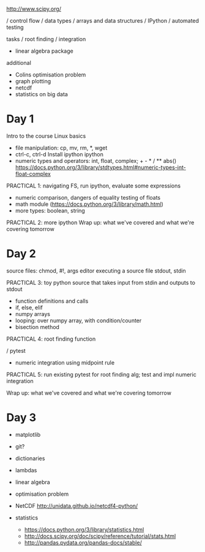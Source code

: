 http://www.scipy.org/

/ control flow
/ data types
/ arrays and data structures
/ IPython
/ automated testing

tasks
/ root finding
/ integration
- linear algebra package

additional
- Colins optimisation problem
- graph plotting
- netcdf
- statistics on big data

Day 1
=====
Intro to the course
Linux basics
- file manipulation: cp, mv, rm, *, wget
- ctrl-c, ctrl-d
Install ipython
ipython
- numeric types and operators: int, float, complex; + - * / ** abs()
https://docs.python.org/3/library/stdtypes.html#numeric-types-int-float-complex

PRACTICAL 1: navigating FS, run ipython, evaluate some expressions

- numeric comparison, dangers of equality testing of floats
- math module (https://docs.python.org/3/library/math.html)
- more types: boolean, string

PRACTICAL 2: more ipython
Wrap up: what we've covered and what we're covering tomorrow

Day 2
=====
source files: chmod, #!, args
editor
executing a source file
stdout, stdin

PRACTICAL 3: toy python source that takes input from stdin and outputs to stdout

- function definitions and calls
- if, else, elif
- numpy arrays
- looping: over numpy array, with condition/counter
- bisection method

PRACTICAL 4: root finding function

/ pytest
- numeric integration using midpoint rule

PRACTICAL 5: run existing pytest for root finding alg; test and impl numeric integration

Wrap up: what we've covered and what we're covering tomorrow

Day 3
=====
- matplotlib

- git?
- dictionaries
- lambdas
- linear algebra
- optimisation problem

- NetCDF http://unidata.github.io/netcdf4-python/
- statistics
  - https://docs.python.org/3/library/statistics.html
  - http://docs.scipy.org/doc/scipy/reference/tutorial/stats.html
  - http://pandas.pydata.org/pandas-docs/stable/
